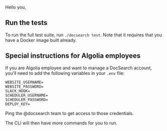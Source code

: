 Hello you,

## Run the tests

To run the full test suite, run `./docsearch test`. Note that it requires that
you have a Docker image built already.

## Special instructions for Algolia employees

If you are Algolia employee and want to manage a DocSearch account,
you'll need to add the following variables in your `.env` file:

```
WEBSITE_USERNAME=
WEBSITE_PASSWORD=
SLACK_HOOK=
SCHEDULER_USERNAME=
SCHEDULER_PASSWORD=
DEPLOY_KEY=
```

Ping the @docsearch team to get access to those credentials.

The CLI will then have more commands for you to run. 


